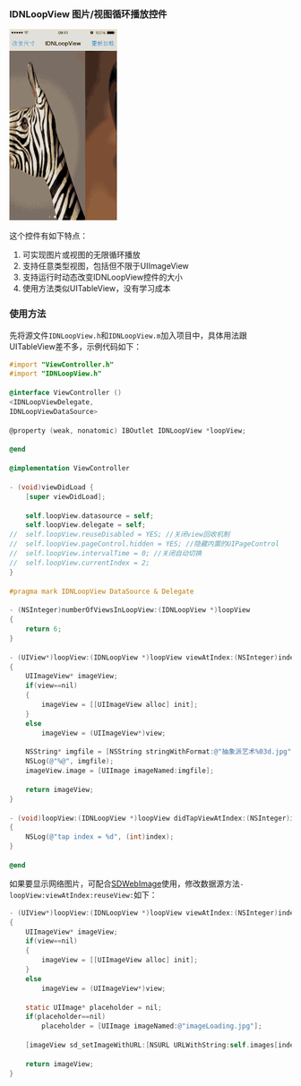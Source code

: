 ### IDNLoopView 图片/视图循环播放控件

![IDNLoopView演示](https://github.com/photondragon/IDNLoopView/raw/master/IDNLoopView.gif)

这个控件有如下特点：

1. 可实现图片或视图的无限循环播放
1. 支持任意类型视图，包括但不限于UIImageView
1. 支持运行时动态改变IDNLoopView控件的大小
1. 使用方法类似UITableView，没有学习成本

### 使用方法

先将源文件`IDNLoopView.h`和`IDNLoopView.m`加入项目中，具体用法跟UITableView差不多，示例代码如下：

``` objective-c
#import "ViewController.h"
#import "IDNLoopView.h"

@interface ViewController ()
<IDNLoopViewDelegate,
IDNLoopViewDataSource>

@property (weak, nonatomic) IBOutlet IDNLoopView *loopView;

@end

@implementation ViewController

- (void)viewDidLoad {
	[super viewDidLoad];

	self.loopView.datasource = self;
	self.loopView.delegate = self;
//	self.loopView.reuseDisabled = YES; //关闭view回收机制
//	self.loopView.pageControl.hidden = YES; //隐藏内置的UIPageControl
//	self.loopView.intervalTime = 0; //关闭自动切换
//	self.loopView.currentIndex = 2;
}

#pragma mark IDNLoopView DataSource & Delegate

- (NSInteger)numberOfViewsInLoopView:(IDNLoopView *)loopView
{
	return 6;
}

- (UIView*)loopView:(IDNLoopView *)loopView viewAtIndex:(NSInteger)index reuseView:(UIView *)view
{
	UIImageView* imageView;
	if(view==nil)
	{
		imageView = [[UIImageView alloc] init];
	}
	else
		imageView = (UIImageView*)view;
	
	NSString* imgfile = [NSString stringWithFormat:@"抽象派艺术%03d.jpg", (int)index];
	NSLog(@"%@", imgfile);
	imageView.image = [UIImage imageNamed:imgfile];
	
	return imageView;
}

- (void)loopView:(IDNLoopView *)loopView didTapViewAtIndex:(NSInteger)index
{
	NSLog(@"tap index = %d", (int)index);
}

@end
```

如果要显示网络图片，可配合[SDWebImage](https://github.com/rs/SDWebImage)使用，修改数据源方法`- loopView:viewAtIndex:reuseView:`如下：

``` objective-c
- (UIView*)loopView:(IDNLoopView *)loopView viewAtIndex:(NSInteger)index reuseView:(UIView *)view
{
	UIImageView* imageView;
	if(view==nil)
	{
		imageView = [[UIImageView alloc] init];
	}
	else
		imageView = (UIImageView*)view;

	static UIImage* placeholder = nil;
	if(placeholder==nil)
		placeholder = [UIImage imageNamed:@"imageLoading.jpg"];
		
	[imageView sd_setImageWithURL:[NSURL URLWithString:self.images[index]] placeholderImage:placeholder];

	return imageView;
}
```
